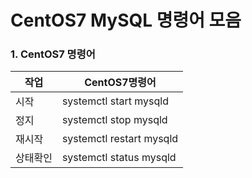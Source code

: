 # CentOS7 MySQL 명령어 모음

### 1. CentOS7 명령어

| 작업     | CentOS7명령어            |
| -------- | ------------------------ |
| 시작     | systemctl start mysqld   |
| 정지     | systemctl stop mysqld    |
| 재시작   | systemctl restart mysqld |
| 상태확인 | systemctl status mysqld  |



